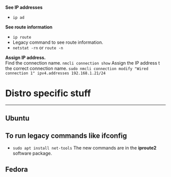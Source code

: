 **See IP addresses**
- ``ip ad``

**See route information**
- ``ip route``
- Legacy command to see route information.
- ``netstat -rn`` or ``route -n``

**Assign IP address.**\
Find the connection name.
``nmcli connection show``
Assign the IP address t the correct connection name.
``sudo nmcli connection modify "Wired connection 1" ipv4.addresses 192.168.1.21/24``

# Distro specific stuff
---
## Ubuntu

## To run legacy commands like ifconfig
- ``sudo apt install net-tools``
	The new commands are in the **iproute2** software package.

## Fedora



